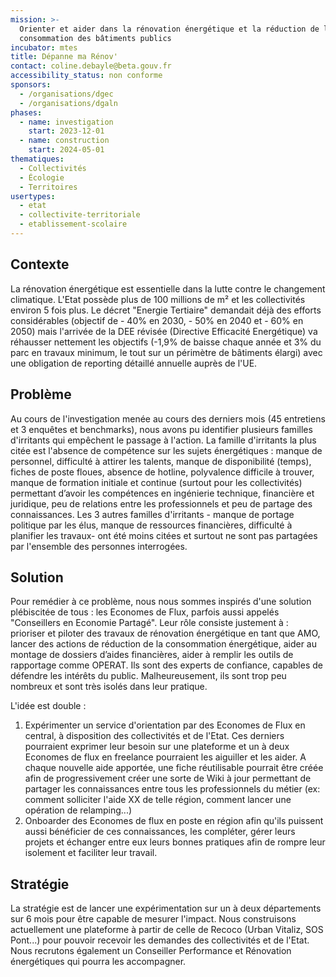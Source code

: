 ```yaml
---
mission: >-
  Orienter et aider dans la rénovation énergétique et la réduction de la
  consommation des bâtiments publics 
incubator: mtes
title: Dépanne ma Rénov'
contact: coline.debayle@beta.gouv.fr
accessibility_status: non conforme
sponsors:
  - /organisations/dgec
  - /organisations/dgaln
phases:
  - name: investigation
    start: 2023-12-01
  - name: construction
    start: 2024-05-01
thematiques:
  - Collectivités
  - Écologie
  - Territoires
usertypes:
  - etat
  - collectivite-territoriale
  - etablissement-scolaire
---
```

## Contexte
La rénovation énergétique est essentielle dans la lutte contre le changement climatique. L'Etat possède plus de 100 millions de m² et les collectivités environ 5 fois plus. Le décret "Energie Tertiaire" demandait déjà des efforts considérables (objectif de - 40% en 2030, - 50% en 2040 et - 60% en 2050) mais l'arrivée de la DEE révisée (Directive Efficacité Energétique) va réhausser nettement les objectifs (-1,9% de baisse chaque année et 3% du parc en travaux minimum, le tout sur un périmètre de bâtiments élargi) avec une obligation de reporting détaillé annuelle auprès de l'UE. 


## Problème

Au cours de l'investigation menée au cours des derniers mois (45 entretiens et 3 enquêtes et benchmarks), nous avons pu identifier plusieurs familles d'irritants qui empêchent le passage à l'action. La famille d'irritants la plus citée est l'absence de compétence sur les sujets énergétiques : manque de personnel, difficulté à attirer les talents, manque de disponibilité (temps), fiches de poste floues, absence de hotline, polyvalence difficile à trouver, manque de formation initiale et continue (surtout pour les collectivités) permettant d’avoir les compétences en ingénierie technique, financière et juridique, peu de relations entre les professionnels et peu de partage des connaissances. Les 3 autres familles d'irritants - manque de portage politique par les élus, manque de ressources financières, difficulté à planifier les travaux- ont été moins citées et surtout ne sont pas partagées par l'ensemble des personnes interrogées.

## Solution

Pour remédier à ce problème, nous nous sommes inspirés d'une solution plébiscitée de tous : les Economes de Flux, parfois aussi appelés "Conseillers en Economie Partagé". Leur rôle consiste justement à  : prioriser et piloter des travaux de rénovation énergétique en tant que AMO, lancer des actions de réduction de la consommation énergétique, aider au montage de dossiers d’aides financières,  aider à remplir les outils de rapportage comme OPERAT. Ils sont des experts de confiance, capables de défendre les intérêts du public. Malheureusement, ils sont trop peu nombreux et sont très isolés dans leur pratique.

L'idée est double :
1. Expérimenter un service d'orientation par des Economes de Flux en central, à disposition des collectivités et de l'Etat. Ces derniers pourraient exprimer leur besoin sur une plateforme et un à deux Economes de flux en freelance pourraient les aiguiller et les aider. A chaque nouvelle aide apportée, une fiche réutilisable pourrait être créée afin de progressivement créer une sorte de Wiki à jour permettant de partager les connaissances entre tous les professionnels du métier (ex: comment solliciter l'aide XX de telle région, comment lancer une opération de relamping...)
2. Onboarder des Economes de flux en poste en région afin qu'ils puissent aussi bénéficier de ces connaissances, les compléter, gérer leurs projets et échanger entre eux leurs bonnes pratiques afin de rompre leur isolement et faciliter leur travail.

## Stratégie

La stratégie est de lancer une expérimentation sur un à deux départements sur 6 mois pour être capable de mesurer l'impact. Nous construisons actuellement une plateforme à partir de celle de Recoco (Urban Vitaliz, SOS Pont...) pour pouvoir recevoir les demandes des collectivités et de l'Etat. Nous recrutons également un Conseiller Performance et Rénovation énergétiques qui pourra les accompagner. 

